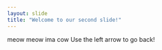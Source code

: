 ```yaml
---
layout: slide
title: "Welcome to our second slide!"
---
```

meow meow ima cow
Use the left arrow to go back!
